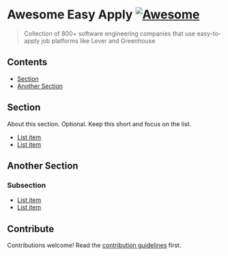 # Awesome Easy Apply [![Awesome](https://awesome.re/badge.svg)](https://awesome.re)

> Collection of 800+ software engineering companies that use easy-to-apply job platforms like Lever and Greenhouse


## Contents

- [Section](#section)
- [Another Section](#another-section)


## Section

About this section. Optional. Keep this short and focus on the list.

- [List item](http://example.com)
- [List item](http://example.com)


## Another Section

### Subsection

- [List item](http://example.com)
- [List item](http://example.com)


## Contribute

Contributions welcome! Read the [contribution guidelines](contributing.md) first.
